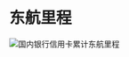 # 东航里程

![国内银行信用卡累计东航里程](https://cos.zjkmkj.com/media/2024/08/20/071266435592a0d1bb87c824d2af36f4-2.webp)
